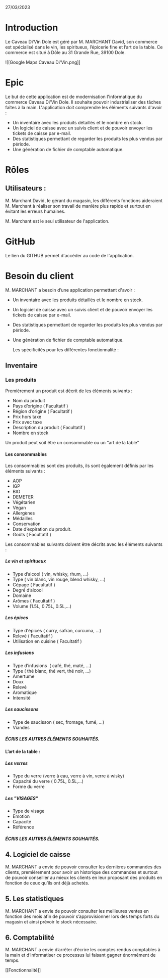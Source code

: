27/03/2023

# Introduction

Le Caveau Di’Vin Dole est géré par M. MARCHANT David, son commerce est spécialisé dans le vin, les spiritueux, l’épicerie fine et l’art de la table. Ce commerce est situé à Dôle au 31 Grande Rue, 39100 Dole.

![[Google Maps Caveau Di'Vin.png]]

# Epic

Le but de cette application est de modernisation l'informatique du commerce Caveau Di'Vin Dole. Il souhaite pouvoir industrialiser des tâches faîtes à la main. L'application doit comprendre les éléments suivants d'avoir : 
- Un inventaire avec les produits détaillés et le nombre en stock.
- Un logiciel de caisse avec un suivis client et de pouvoir envoyer les tickets de caisse par e-mail.
- Des statistiques permettant de regarder les produits les plus vendus par période.
- Une génération de fichier de comptable automatique.

# Rôles

## Utilisateurs :

M. Marchant David, le gérant du magasin, les différents fonctions aideraient M. Marchant à réaliser son travail de manière plus rapide et surtout en évitant les erreurs humaines.

M. Marchant est le seul utilisateur de l'application.

# GitHub 

Le lien du GITHUB permet d'accéder au code de l'application.

# Besoin du client


M. MARCHANT a besoin d’une application permettant d'avoir :
- Un inventaire avec les produits détaillés et le nombre en stock.
- Un logiciel de caisse avec un suivis client et de pouvoir envoyer les tickets de caisse par e-mail.
- Des statistiques permettant de regarder les produits les plus vendus par période.
- Une génération de fichier de comptable automatique.

  Les spécificités pour les différentes fonctionnalité : 

## Inventaire
### Les produits

Premièrement un produit est décrit de les éléments suivants : 

- Nom du produit 
- Pays d’origine ( Facultatif ) 
- Région d’origine ( Facultatif ) 
- Prix hors taxe
- Prix avec taxe
- Description du produit ( Facultatif ) 
- Nombre en stock

Un produit peut soit être un consommable ou un “art de la table”
#### Les consommables

Les consommables sont des produits, ils sont également définis par les éléments suivants : 

- AOP
- IGP
- BIO
- DEMETER
- Végétarien 
- Végan
- Allergènes
- Médailles
- Conservation
- Date d’expiration du produit.
- Goûts ( Facultatif ) 

Les consommables suivants doivent être décrits avec les éléments suivants :

##### Le vin et spiritueux

- Type d’alcool ( vin, whisky, rhum, …)
- Type ( vin blanc, vin rouge, blend whisky, …) 
- Cépage ( Facultatif ) 
- Degré d’alcool
- Domaine
- Arômes ( Facultatif ) 
- Volume (1.5L, 0.75L, 0.5L,...)
#####  Les épices

- Type d'épices ( curry, safran, curcuma, …)
- Relevé ( Facultatif ) 
- Utilisation en cuisine ( Facultatif ) 
#####  Les infusions

- Type d’infusions  ( café, thé, maté, …)
- Type ( thé blanc, thé vert, thé noir, …)
- Amertume
- Doux
- Relevé
- Aromatique
- Intensité
#####  Les saucissons

- Type de saucisson ( sec, fromage, fumé, …)
- Viandes

##### ÉCRIS LES AUTRES ÉLÉMENTS SOUHAITÉS.

#### L’art de la table :

##### Les verres

- Type du verre (verre à eau, verre à vin, verre à wisky)
- Capacité du verre ( 0.75L, 0.5L,...)
- Forme du verre
##### Les "VISAGES"

- Type de visage
- Emotion
- Capacité 
- Référence

##### ÉCRIS LES AUTRES ÉLÉMENTS SOUHAITÉS.

## 4. Logiciel de caisse

M. MARCHANT a envie de pouvoir consulter les dernières commandes des clients, premièrement pour avoir un historique des commandes et surtout de pouvoir conseiller au mieux les clients en leur proposant des produits en fonction de ceux qu’ils ont déjà achetés. 

## 5. Les statistiques 

M. MARCHANT a envie de pouvoir consulter les meilleures ventes en fonction des mois afin de pouvoir s’approvisionner lors des temps forts du magasin et ainsi prévoir le stock nécessaire.

## 6. Comptabilité

M. MARCHANT a envie d’arrêter d’écrire les comptes rendus comptables à la main et d’informatiser ce processus lui faisant gagner énormément de temps.

[[Fonctionnalité]]